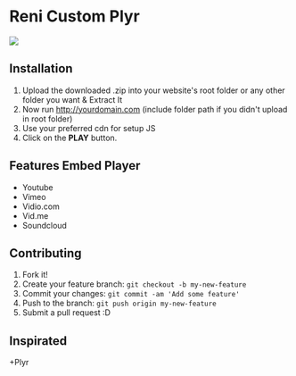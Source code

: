 
# Reni Custom Plyr
![](https://image.prntscr.com/image/L4g8q_eVSYGjr_lxSYe7JQ.png)
## Installation
1. Upload the downloaded .zip into your website's root folder or any other folder you want & Extract It
2. Now run http://yourdomain.com (include folder path if you didn't upload in root folder)
3. Use your preferred cdn for setup JS
4. Click on the <b>PLAY</b> button. 

## Features Embed Player
- Youtube
- Vimeo
- Vidio.com
- Vid.me
- Soundcloud

## Contributing
1. Fork it!
2. Create your feature branch: `git checkout -b my-new-feature`
3. Commit your changes: `git commit -am 'Add some feature'`
4. Push to the branch: `git push origin my-new-feature`
5. Submit a pull request :D

## Inspirated
+Plyr
